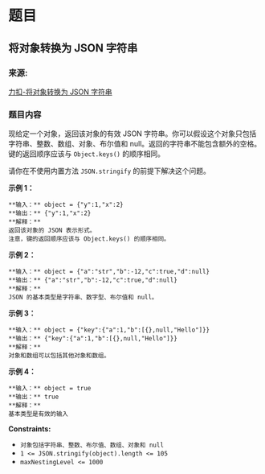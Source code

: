 # 题目

## 将对象转换为 JSON 字符串

### 来源:

[力扣-将对象转换为 JSON 字符串](https://leetcode.cn/problems/convert-object-to-json-string/)

### 题目内容

现给定一个对象，返回该对象的有效 JSON 字符串。你可以假设这个对象只包括字符串、整数、数组、对象、布尔值和
null。返回的字符串不能包含额外的空格。键的返回顺序应该与 `Object.keys()` 的顺序相同。

请你在不使用内置方法 `JSON.stringify` 的前提下解决这个问题。



**示例 1：**

    
    
    **输入：** object = {"y":1,"x":2}
    **输出：** {"y":1,"x":2}
    **解释：**
    返回该对象的 JSON 表示形式。
    注意，键的返回顺序应该与 Object.keys() 的顺序相同。

**示例 2：**

    
    
    **输入：** object = {"a":"str","b":-12,"c":true,"d":null}
    **输出：** {"a":"str","b":-12,"c":true,"d":null}
    **解释：**
    JSON 的基本类型是字符串、数字型、布尔值和 null。
    

**示例 3：**

    
    
    **输入：** object = {"key":{"a":1,"b":[{},null,"Hello"]}}
    **输出：** {"key":{"a":1,"b":[{},null,"Hello"]}}
    **解释：**
    对象和数组可以包括其他对象和数组。
    

**示例 4：**

    
    
    **输入：** object = true
    **输出：** true
    **解释：**
    基本类型是有效的输入



**Constraints:**

  * `对象包括字符串、整数、布尔值、数组、对象和 null`
  * `1 <= JSON.stringify(object).length <= 105`
  * `maxNestingLevel <= 1000`

